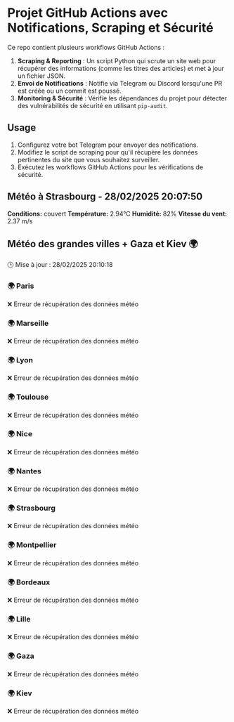 # Projet GitHub Actions avec Notifications, Scraping et Sécurité

Ce repo contient plusieurs workflows GitHub Actions :

1. **Scraping & Reporting** : Un script Python qui scrute un site web pour récupérer des informations (comme les titres des articles) et met à jour un fichier JSON.
2. **Envoi de Notifications** : Notifie via Telegram ou Discord lorsqu'une PR est créée ou un commit est poussé.
3. **Monitoring & Sécurité** : Vérifie les dépendances du projet pour détecter des vulnérabilités de sécurité en utilisant `pip-audit`.

## Usage

1. Configurez votre bot Telegram pour envoyer des notifications.
2. Modifiez le script de scraping pour qu'il récupère les données pertinentes du site que vous souhaitez surveiller.
3. Exécutez les workflows GitHub Actions pour les vérifications de sécurité.

## Météo à Strasbourg - 28/02/2025 20:07:50
**Conditions:** couvert
**Température:** 2.94°C
**Humidité:** 82%
**Vitesse du vent:** 2.37 m/s
## Météo des grandes villes + Gaza et Kiev 🌍
🕒 Mise à jour : 28/02/2025 20:10:18

### 🌍 Paris
❌ Erreur de récupération des données météo

### 🌍 Marseille
❌ Erreur de récupération des données météo

### 🌍 Lyon
❌ Erreur de récupération des données météo

### 🌍 Toulouse
❌ Erreur de récupération des données météo

### 🌍 Nice
❌ Erreur de récupération des données météo

### 🌍 Nantes
❌ Erreur de récupération des données météo

### 🌍 Strasbourg
❌ Erreur de récupération des données météo

### 🌍 Montpellier
❌ Erreur de récupération des données météo

### 🌍 Bordeaux
❌ Erreur de récupération des données météo

### 🌍 Lille
❌ Erreur de récupération des données météo

### 🌍 Gaza
❌ Erreur de récupération des données météo

### 🌍 Kiev
❌ Erreur de récupération des données météo

